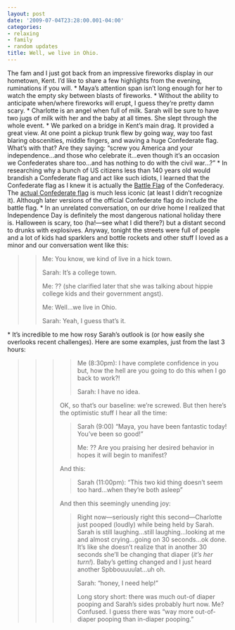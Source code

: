 ```yaml
---
layout: post
date: '2009-07-04T23:28:00.001-04:00'
categories:
- relaxing
- family
- random updates
title: Well, we live in Ohio.
---
```



The fam and I just got back from an impressive fireworks display in our hometown, Kent. I’d like to share a few highlights from the evening, ruminations if you will.     * Maya’s attention span isn’t long enough for her to watch the empty sky between blasts of fireworks.     * Without the ability to anticipate when/where fireworks will erupt, I guess they’re pretty damn scary.     * Charlotte is an angel when full of milk. Sarah will be sure to have two jugs of milk with her and the baby at all times. She slept through the whole event.     * We parked on a bridge in Kent’s main drag. It provided a great view. At one point a pickup trunk flew by going way, way too fast blaring obscenities, middle fingers, and waving a huge Confederate flag. What’s with that? Are they saying: “screw you America and your independence...and those who celebrate it...even though it’s an occasion we Confederates share too...and has nothing to do with the civil war...?”     * In researching why a bunch of US citizens less than 140 years old would brandish a Confederate flag and act like such idiots, I learned that the Confederate flag as I knew it is actually the [Battle Flag](http://en.wikipedia.org/wiki/Flags_of_the_Confederate_States_of_America#The_Battle_Flag) of the Confederacy. The [actual Confederate flag](http://en.wikipedia.org/wiki/Flags_of_the_Confederate_States_of_America#National_flags) is much less iconic (at least I didn’t recognize it). Although later versions of the official Confederate flag do include the battle flag.     * In an unrelated conversation, on our drive home I realized that Independence Day is definitely the most dangerous national holiday there is. Halloween is scary, too (ha!—see what I did there?) but a distant second to drunks with explosives. Anyway, tonight the streets were full of people and a lot of kids had sparklers and bottle rockets and other stuff I loved as a minor and our conversation went like this:  

<blockquote> 
<blockquote>   

Me: You know, we kind of live in a hick town.    

Sarah: It’s a college town.     

Me: ?? (she clarified later that she was talking about hippie college kids and their government angst).    

Me: Well...we live in Ohio.     

Sarah: Yeah, I guess that’s it.   </blockquote>
</blockquote>     * It’s incredible to me how rosy Sarah’s outlook is (or how easily she overlooks recent challenges). Here are some examples, just from the last 3 hours:  

<blockquote> 
<blockquote>   
<blockquote>     
<blockquote>       

Me (8:30pm): I have complete confidence in you but, how the hell are you going to do this when I go back to work?!         

Sarah: I have no idea.       </blockquote>      

OK, so that’s our baseline: we’re screwed. But then here’s the optimistic stuff I hear all the time:      
<blockquote>       

Sarah (9:00) “Maya, you have been fantastic today! You’ve been so good!”        

Me: ?? Are you praising her desired behavior in hopes it will begin to manifest?       </blockquote>      

And this:      
<blockquote>       

Sarah (11:00pm): “This two kid thing doesn’t seem too hard...when they’re both asleep”       </blockquote>      

And then this seemingly unending joy:      
<blockquote>       

Right now—seriously right this second—Charlotte just pooped (loudly) while being held by Sarah. Sarah is still laughing...still laughing...looking at me and almost crying...going on 30 seconds...ok done. It’s like she doesn’t realize that in another 30 seconds she’ll be changing that diaper (*it’s her turn!*). Baby’s getting changed and I just heard another Spbbouuuulat...uh oh.        

Sarah: “honey, I need help!”        

Long story short: there was much out-of diaper pooping and Sarah’s sides probably hurt now. Me? Confused. I guess there was “way more out-of-diaper pooping than in-diaper pooping.”</blockquote></blockquote></blockquote></blockquote>